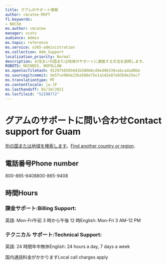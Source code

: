 ```yaml
---
title: グアムのサポート情報
author: cmcatee-MSFT
f1.keywords:
- NOCSH
ms.author: cmcatee
manager: scotv
audience: Admin
ms.topic: reference
ms.service: o365-administration
ms.collection: Adm_Support
localization_priority: Normal
description: お住まいの国または地域のサポートに連絡する方法を説明します。
ROBOTS: NOINDEX, NOFOLLOW
ms.openlocfilehash: 91297585050d1b580b0cd9ed96339cebcadad0bb
ms.sourcegitcommit: de5fce90de22ba588e75e1a1d2e87e03b9e25ec7
ms.translationtype: MT
ms.contentlocale: ja-JP
ms.lasthandoff: 05/10/2021
ms.locfileid: "52298772"
---
```

# <a name="contact-support-for-guam"></a><span data-ttu-id="7d7df-103">グアムのサポートに問い合わせ</span><span class="sxs-lookup"><span data-stu-id="7d7df-103">Contact support for Guam</span></span>

<span data-ttu-id="7d7df-104">[別の国または地域を検索します](../../business-video/get-help-support.md)。</span><span class="sxs-lookup"><span data-stu-id="7d7df-104">[Find another country or region](../../business-video/get-help-support.md).</span></span>

## <a name="phone-number"></a><span data-ttu-id="7d7df-105">電話番号</span><span class="sxs-lookup"><span data-stu-id="7d7df-105">Phone number</span></span>
<span data-ttu-id="7d7df-106">800-865-9408</span><span class="sxs-lookup"><span data-stu-id="7d7df-106">800-865-9408</span></span>

## <a name="hours"></a><span data-ttu-id="7d7df-107">時間</span><span class="sxs-lookup"><span data-stu-id="7d7df-107">Hours</span></span>
### <a name="billing-support"></a><span data-ttu-id="7d7df-108">課金サポート:</span><span class="sxs-lookup"><span data-stu-id="7d7df-108">Billing Support:</span></span>

<span data-ttu-id="7d7df-109">英語: Mon-Fri午前 3 時から午後 12 時</span><span class="sxs-lookup"><span data-stu-id="7d7df-109">English: Mon-Fri 3 AM-12 PM</span></span>

### <a name="technical-support"></a><span data-ttu-id="7d7df-110">テクニカル サポート:</span><span class="sxs-lookup"><span data-stu-id="7d7df-110">Technical Support:</span></span>

<span data-ttu-id="7d7df-111">英語: 24 時間年中無休</span><span class="sxs-lookup"><span data-stu-id="7d7df-111">English: 24 hours a day, 7 days a week</span></span>

<span data-ttu-id="7d7df-112">国内通話料金がかかります</span><span class="sxs-lookup"><span data-stu-id="7d7df-112">Local call charges apply</span></span>
